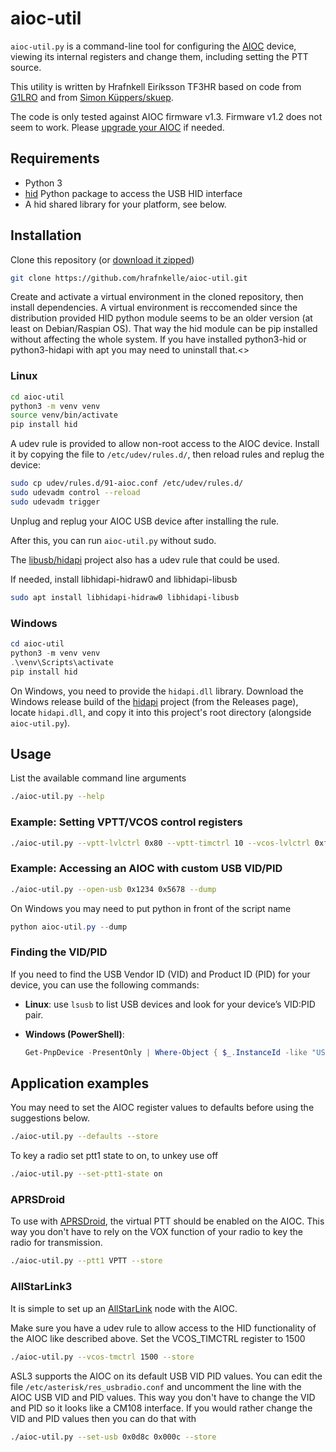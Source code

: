 # aioc-util

`aioc-util.py` is a command-line tool for configuring the [AIOC](https://github.com/skuep/AIOC)
device, viewing its internal registers and change them, including setting the PTT source.


This utility is written by Hrafnkell Eiríksson TF3HR based on code from [G1LRO](https://g1lro.uk/?p=676) and from [Simon Küppers/skuep](https://github.com/skuep/AIOC/pull/93#issuecomment-2571321845).

The code is only tested against AIOC firmware v1.3. Firmware v1.2 does not seem to work. Please [upgrade your AIOC](https://github.com/skuep/AIOC#how-to-program) if needed.


## Requirements

- Python 3
- [hid](https://pypi.org/project/hid/) Python package to access the USB HID interface
- A hid shared library for your platform, see below.

## Installation

Clone this repository (or [download it zipped](https://github.com/hrafnkelle/aioc-util/archive/refs/heads/main.zip))
```bash
git clone https://github.com/hrafnkelle/aioc-util.git
```

Create and activate a virtual environment in the cloned repository, then install dependencies.
A virtual environment is reccomended since the distribution provided HID python module seems to be an older version (at least on Debian/Raspian OS). That way the hid module can be pip installed without affecting the whole system. If you have installed python3-hid or python3-hidapi with apt you may need to uninstall that.<>

### Linux
```bash
cd aioc-util
python3 -m venv venv
source venv/bin/activate
pip install hid
```

A udev rule is provided to allow non-root access to the AIOC device. Install it by copying
the file to `/etc/udev/rules.d/`, then reload rules and replug the device:

```bash
sudo cp udev/rules.d/91-aioc.conf /etc/udev/rules.d/
sudo udevadm control --reload
sudo udevadm trigger
```

Unplug and replug your AIOC USB device after installing the rule.

After this, you can run `aioc-util.py` without sudo.

The [libusb/hidapi](https://github.com/libusb/hidapi) project also has a udev rule that could be used.

If needed, install libhidapi-hidraw0 and libhidapi-libusb
```bash
sudo apt install libhidapi-hidraw0 libhidapi-libusb
```

### Windows

```powershell
cd aioc-util
python3 -m venv venv
.\venv\Scripts\activate
pip install hid
```

On Windows, you need to provide the `hidapi.dll` library. Download the Windows release build of the [hidapi](https://github.com/libusb/hidapi) project (from the Releases page), locate `hidapi.dll`, and copy it into this project's root directory (alongside `aioc-util.py`).

## Usage

List the available command line arguments
```bash
./aioc-util.py --help
```

### Example: Setting VPTT/VCOS control registers

```bash
./aioc-util.py --vptt-lvlctrl 0x80 --vptt-timctrl 10 --vcos-lvlctrl 0xff --vcos-timctrl 20 --store
```

### Example: Accessing an AIOC with custom USB VID/PID

```bash
./aioc-util.py --open-usb 0x1234 0x5678 --dump
```

On Windows you may need to put python in front of the script name
```powershell
python aioc-util.py --dump
```


### Finding the VID/PID

If you need to find the USB Vendor ID (VID) and Product ID (PID) for your device, you can use the following commands:

- **Linux**: use `lsusb` to list USB devices and look for your device’s VID:PID pair.
- **Windows (PowerShell)**:

  ```powershell
  Get-PnpDevice -PresentOnly | Where-Object { $_.InstanceId -like "USB\VID*" } | Select-Object Name, InstanceId
  ```

## Application examples

You may need to set the AIOC register values to defaults before using the suggestions below.

```bash
./aioc-util.py --defaults --store
```

To key a radio set ptt1 state to on, to unkey use off 
```bash
./aioc-util.py --set-ptt1-state on
```


### APRSDroid

To use with [APRSDroid](https://aprsdroid.org/), the virtual PTT should be enabled on the AIOC. This way you don't have to rely on the VOX function of your radio to key the radio for transmission.

```bash
./aioc-util.py --ptt1 VPTT --store
```

### AllStarLink3

It is simple to set up an [AllStarLink](https://www.allstarlink.org/) node with the AIOC. 

Make sure you have a udev rule to allow access to the HID functionality of the AIOC like described above. Set the VCOS_TIMCTRL register to 1500

```bash
./aioc-util.py --vcos-tmctrl 1500 --store
```

ASL3 supports the AIOC on its default USB VID PID values. You can edit the file `/etc/asterisk/res_usbradio.conf` and 
uncomment the line with the AIOC USB VID and PID values. This way you don't have to change the VID and PID so it looks like a CM108 interface. If you would rather change the VID and PID values then you can do that with
```bash
./aioc-util.py --set-usb 0x0d8c 0x000c --store
```

